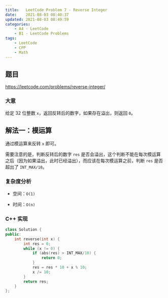 ```yaml
---
title:   LeetCode Problem 7 - Reverse Integer
date:    2021-08-03 08:40:37
updated: 2021-08-03 08:49:59
categories:
    - A4 - LeetCode
    - B1 - LeetCode Problems
tags:
    - LeetCode
    - CPP
    - Math
---
```


## 题目

<https://leetcode.com/problems/reverse-integer/>

### 大意

给定 32 位整数 `x`，返回反转后的数字，如果存在溢出，则返回 `0`。

<!-- more -->

## 解法一：模运算

通过模运算来反转 `x` 即可。

需要注意的是，判断反转后的数字 `res` 是否会溢出，这个判断不能在每次模运算之后（因为如果溢出，此时已经溢出），而应该在每次模运算之前，判断 `res` 是否超出了 `INT_MAX/10`。

### 复杂度分析

- 空间：`O(1)`

- 时间：`O(n)`

### C++ 实现

```cpp
class Solution {
public:
    int reverse(int x) {
        int res = 0;
        while (x != 0) {
            if (abs(res) > INT_MAX/10) {
                return 0;
            }
            res = res * 10 + x % 10;
            x /= 10;
        }
        return res;
    }
};
```
